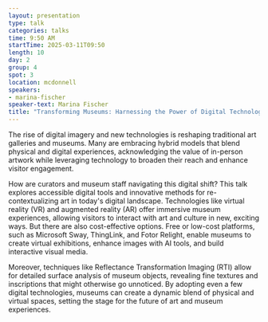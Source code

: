 ```yaml
---
layout: presentation
type: talk
categories: talks
time: 9:50 AM
startTime: 2025-03-11T09:50 
length: 10
day: 2
group: 4
spot: 3
location: mcdonnell
speakers:
- marina-fischer
speaker-text: Marina Fischer
title: "Transforming Museums: Harnessing the Power of Digital Technologies"
---
```

The rise of digital imagery and new technologies is reshaping traditional art galleries and museums. Many are embracing hybrid models that blend physical and digital experiences, acknowledging the value of in-person artwork while leveraging technology to broaden their reach and enhance visitor engagement.

How are curators and museum staff navigating this digital shift? This talk explores accessible digital tools and innovative methods for re-contextualizing art in today's digital landscape. Technologies like virtual reality (VR) and augmented reality (AR) offer immersive museum experiences, allowing visitors to interact with art and culture in new, exciting ways. But there are also cost-effective options. Free or low-cost platforms, such as Microsoft Sway, ThingLink, and Fotor Relight, enable museums to create virtual exhibitions, enhance images with AI tools, and build interactive visual media.

Moreover, techniques like Reflectance Transformation Imaging (RTI) allow for detailed surface analysis of museum objects, revealing fine textures and inscriptions that might otherwise go unnoticed. By adopting even a few digital technologies, museums can create a dynamic blend of physical and virtual spaces, setting the stage for the future of art and museum experiences.

